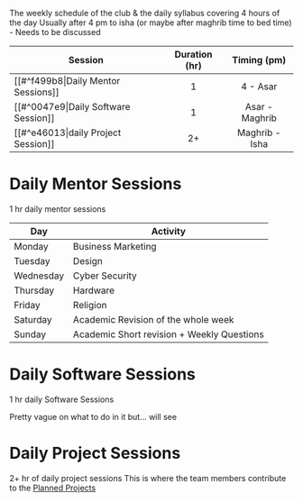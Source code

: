 The weekly schedule of the club & the daily syllabus covering 4 hours of the day
Usually after 4 pm to isha (or maybe after maghrib time to bed time) - Needs to be discussed


| Session                              | Duration (hr) |  Timing (pm)   |
| ------------------------------------ | :-----------: | :------------: |
| [[#^f499b8\|Daily Mentor Sessions]]  |       1       |    4 - Asar    |
| [[#^0047e9\|Daily Software Session]] |       1       | Asar - Maghrib |
| [[#^e46013\|daily Project Session]]  |      2+       | Maghrib - Isha |


# Daily Mentor Sessions

1 hr daily mentor sessions

| Day       | Activity                                   |
| --------- | ------------------------------------------ |
| Monday    | Business Marketing                         |
| Tuesday   | Design                                     |
| Wednesday | Cyber Security                             |
| Thursday  | Hardware                                   |
| Friday    | Religion                                   |
| Saturday  | Academic Revision of the whole week        |
| Sunday    | Academic Short revision + Weekly Questions |

# Daily Software Sessions 
1 hr daily Software Sessions 

Pretty vague on what to do in it but... will see


# Daily Project Sessions
2+ hr of daily project sessions 
This is where the team members contribute to the [Planned Projects](/Projects)